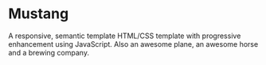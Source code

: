Mustang
=======

A responsive, semantic template HTML/CSS template with progressive enhancement using JavaScript. Also an awesome plane, an awesome horse and a brewing company.